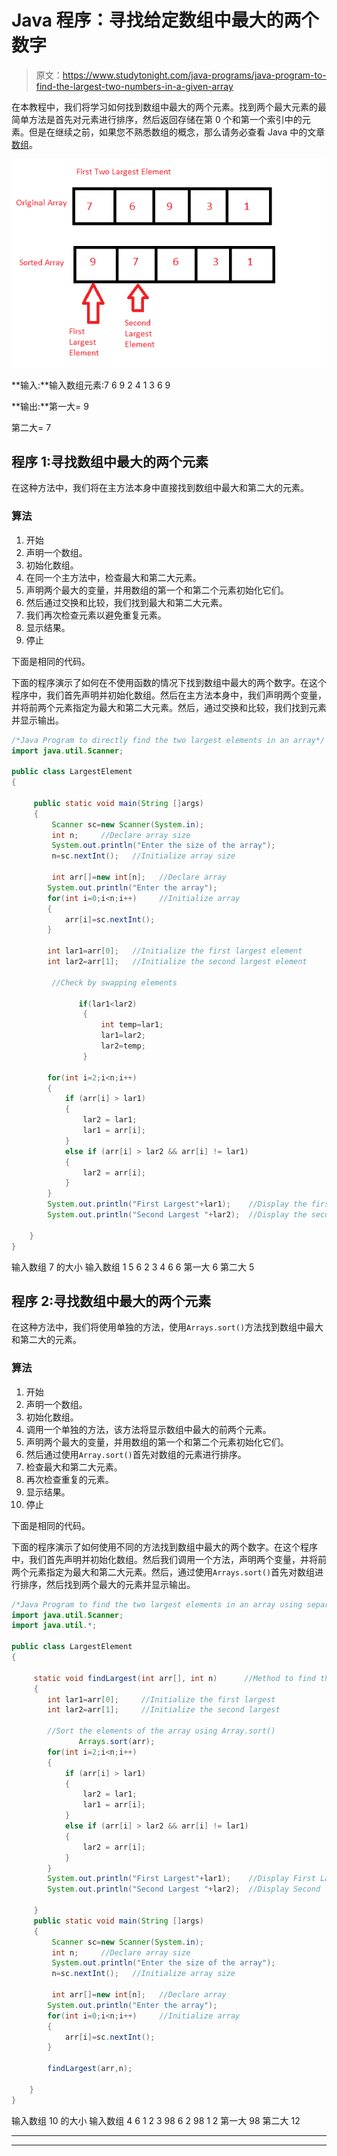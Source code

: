 # Java 程序：寻找给定数组中最大的两个数字

> 原文：<https://www.studytonight.com/java-programs/java-program-to-find-the-largest-two-numbers-in-a-given-array>

在本教程中，我们将学习如何找到数组中最大的两个元素。找到两个最大元素的最简单方法是首先对元素进行排序，然后返回存储在第 0 个和第一个索引中的元素。但是在继续之前，如果您不熟悉数组的概念，那么请务必查看 Java 中的文章[数组](https://www.studytonight.com/java/array.php)。

![](img/1b1015d82dd87faa611eb2c7fca6357c.png)

**输入:**输入数组元素:7 6 9 2 4 1 3 6 9

**输出:**第一大= 9

第二大= 7

## 程序 1:寻找数组中最大的两个元素

在这种方法中，我们将在主方法本身中直接找到数组中最大和第二大的元素。

### 算法

1.  开始
2.  声明一个数组。
3.  初始化数组。
4.  在同一个主方法中，检查最大和第二大元素。
5.  声明两个最大的变量，并用数组的第一个和第二个元素初始化它们。
6.  然后通过交换和比较，我们找到最大和第二大元素。
7.  我们再次检查元素以避免重复元素。
8.  显示结果。
9.  停止

下面是相同的代码。

下面的程序演示了如何在不使用函数的情况下找到数组中最大的两个数字。在这个程序中，我们首先声明并初始化数组。然后在主方法本身中，我们声明两个变量，并将前两个元素指定为最大和第二大元素。然后，通过交换和比较，我们找到元素并显示输出。

```java
/*Java Program to directly find the two largest elements in an array*/
import java.util.Scanner;

public class LargestElement
{

     public static void main(String []args)
     {
         Scanner sc=new Scanner(System.in);
         int n;     //Declare array size
         System.out.println("Enter the size of the array");
         n=sc.nextInt();   //Initialize array size

         int arr[]=new int[n];   //Declare array 
        System.out.println("Enter the array");  
        for(int i=0;i<n;i++)     //Initialize array
        {
            arr[i]=sc.nextInt();
        }

        int lar1=arr[0];   //Initialize the first largest element
        int lar2=arr[1];   //Initialize the second largest element

         //Check by swapping elements

               if(lar1<lar2)
                {
                    int temp=lar1;
                    lar1=lar2;
                    lar2=temp;
                }

        for(int i=2;i<n;i++)
        {
            if (arr[i] > lar1)
			{
				lar2 = lar1;
				lar1 = arr[i];
			}
			else if (arr[i] > lar2 && arr[i] != lar1)
			{
				lar2 = arr[i];
			}
        }
        System.out.println("First Largest"+lar1);    //Display the first largest
        System.out.println("Second Largest "+lar2);  //Display the second largest

    }
}
```

输入数组 7 的大小
输入数组 1 5 6 2 3 4 6 6
第一大 6
第二大 5

## 程序 2:寻找数组中最大的两个元素

在这种方法中，我们将使用单独的方法，使用`Arrays.sort()`方法找到数组中最大和第二大的元素。

### 算法

1.  开始
2.  声明一个数组。
3.  初始化数组。
4.  调用一个单独的方法，该方法将显示数组中最大的前两个元素。
5.  声明两个最大的变量，并用数组的第一个和第二个元素初始化它们。
6.  然后通过使用`Array.sort()`首先对数组的元素进行排序。
7.  检查最大和第二大元素。
8.  再次检查重复的元素。
9.  显示结果。
10.  停止

下面是相同的代码。

下面的程序演示了如何使用不同的方法找到数组中最大的两个数字。在这个程序中，我们首先声明并初始化数组。然后我们调用一个方法，声明两个变量，并将前两个元素指定为最大和第二大元素。然后，通过使用`Arrays.sort()`首先对数组进行排序，然后找到两个最大的元素并显示输出。

```java
/*Java Program to find the two largest elements in an array using separate methods*/
import java.util.Scanner;
import java.util.*;

public class LargestElement
{

     static void findLargest(int arr[], int n)      //Method to find the two largest element
     {
        int lar1=arr[0];     //Initialize the first largest
        int lar2=arr[1];     //Initialize the second largest

        //Sort the elements of the array using Array.sort()
               Arrays.sort(arr);
        for(int i=2;i<n;i++)
        {
            if (arr[i] > lar1)
			{
				lar2 = lar1;
				lar1 = arr[i];
			}
			else if (arr[i] > lar2 && arr[i] != lar1)
			{
				lar2 = arr[i];
			}
        }
        System.out.println("First Largest"+lar1);    //Display First Largest
        System.out.println("Second Largest "+lar2);  //Display Second  Largest

     }
     public static void main(String []args)
     {
         Scanner sc=new Scanner(System.in);
         int n;     //Declare array size
         System.out.println("Enter the size of the array");
         n=sc.nextInt();   //Initialize array size

         int arr[]=new int[n];   //Declare array 
        System.out.println("Enter the array");  
        for(int i=0;i<n;i++)     //Initialize array
        {
            arr[i]=sc.nextInt();
        }

        findLargest(arr,n);     

    }
}
```

输入数组 10 的大小
输入数组 4 6 1 2 3 98 6 2 98 1 2
第一大 98
第二大 12

* * *

* * *